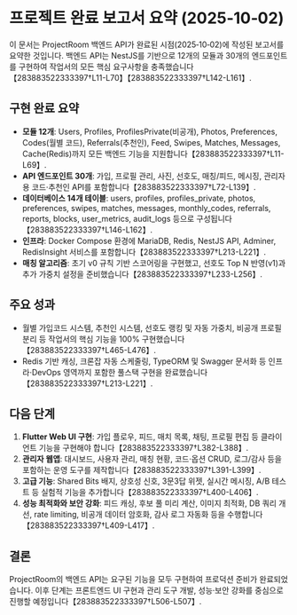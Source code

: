 # 프로젝트 완료 보고서 요약 (2025‑10‑02)

이 문서는 ProjectRoom 백엔드 API가 완료된 시점(2025‑10‑02)에 작성된
보고서를 요약한 것입니다. 백엔드 API는 NestJS를 기반으로 12개의 모듈과
30개의 엔드포인트를 구현하여 작업서의 모든 핵심 요구사항을 충족했습니다【283883522333397†L11-L70】【283883522333397†L142-L161】.

## 구현 완료 요약

- **모듈 12개**: Users, Profiles, ProfilesPrivate(비공개), Photos,
  Preferences, Codes(월별 코드), Referrals(추천인), Feed, Swipes, Matches,
  Messages, Cache(Redis)까지 모든 백엔드 기능을 지원합니다【283883522333397†L11-L69】.
- **API 엔드포인트 30개**: 가입, 프로필 관리, 사진, 선호도, 매칭/피드,
  메시징, 관리자용 코드·추천인 API를 포함합니다【283883522333397†L72-L139】.
- **데이터베이스 14개 테이블**: users, profiles, profiles_private, photos,
  preferences, swipes, matches, messages, monthly_codes, referrals,
  reports, blocks, user_metrics, audit_logs 등으로 구성됩니다【283883522333397†L146-L162】.
- **인프라**: Docker Compose 환경에 MariaDB, Redis, NestJS API,
  Adminer, RedisInsight 서비스를 포함합니다【283883522333397†L213-L221】.
- **매칭 알고리즘**: 초기 v0 규칙 기반 스코어링을 구현했고,
  선호도 Top N 반영(v1)과 추가 가중치 설정을 준비했습니다【283883522333397†L233-L256】.

## 주요 성과

- 월별 가입코드 시스템, 추천인 시스템, 선호도 랭킹 및 자동 가중치,
  비공개 프로필 분리 등 작업서의 핵심 기능을 100% 구현했습니다【283883522333397†L465-L476】.
- Redis 기반 캐싱, 크론잡 자동 스케줄링, TypeORM 및 Swagger 문서화 등
  인프라·DevOps 영역까지 포함한 풀스택 구현을 완료했습니다【283883522333397†L213-L221】.

## 다음 단계

1. **Flutter Web UI 구현**: 가입 플로우, 피드, 매치 목록, 채팅, 프로필
   편집 등 클라이언트 기능을 구현해야 합니다【283883522333397†L382-L388】.
2. **관리자 웹앱**: 대시보드, 사용자 관리, 매칭 현황, 코드·옵션 CRUD,
   로그/감사 등을 포함하는 운영 도구를 제작합니다【283883522333397†L391-L399】.
3. **고급 기능**: Shared Bits 배지, 상호성 신호, 3문3답 위젯, 실시간 메시징,
   A/B 테스트 등 실험적 기능을 추가합니다【283883522333397†L400-L406】.
4. **성능 최적화와 보안 강화**: 피드 캐싱, 후보 풀 미리 계산, 이미지
   최적화, DB 쿼리 개선, rate limiting, 비공개 데이터 암호화, 감사 로그
   자동화 등을 수행합니다【283883522333397†L409-L417】.

## 결론

ProjectRoom의 백엔드 API는 요구된 기능을 모두 구현하여 프로덕션 준비가
완료되었습니다. 이후 단계는 프론트엔드 UI 구현과 관리 도구 개발, 성능·보안
강화를 중심으로 진행할 예정입니다【283883522333397†L506-L507】.